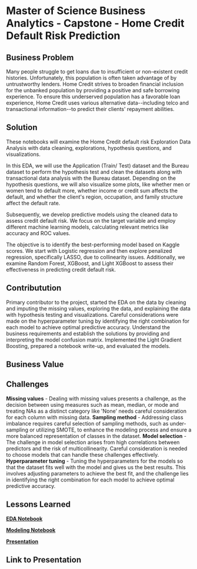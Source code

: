 # Master of Science Business Analytics - Capstone - Home Credit Default Risk Prediction

## Business Problem

Many people struggle to get loans due to insufficient or non-existent credit histories. Unfortunately, this population is often taken advantage of by untrustworthy lenders. Home Credit strives to broaden financial inclusion for the unbanked population by providing a positive and safe borrowing experience. To ensure this underserved population has a favorable loan experience, Home Credit uses various alternative data--including telco and transactional information--to predict their clients' repayment abilities.

## Solution 

These notebooks will examine the Home Credit default risk Exploration Data Analysis with data cleaning, explorations, hypothesis questions, and visualizations.

In this EDA, we will use the Application (Train/ Test) dataset and the Bureau dataset to perform the hypothesis test and clean the datasets along with transactional data analysis with the Bureau dataset. Depending on the hypothesis questions, we will also visualize some plots, like whether men or women tend to default more, whether income or credit sum affects the default, and whether the client's region, occupation, and family structure affect the default rate.

Subsequently, we develop predictive models using the cleaned data to assess credit default risk. We focus on the target variable and employ different machine learning models, calculating relevant metrics like accuracy and ROC values.

The objective is to identify the best-performing model based on Kaggle scores. We start with Logistic regression and then explore penalized regression, specifically LASSO, due to collinearity issues. Additionally, we examine Random Forest, XGBoost, and Light XGBoost to assess their effectiveness in predicting credit default risk.

## Contributution

Primary contributor to the project, started the EDA on the data by cleaning and imputing the missing values, exploring the data, and explaining the data with hypothesis testing and visualizations. Careful considerations were made on the hyperparameter tuning by identifying the right combination for each model to achieve optimal predictive accuracy. Understand the business requirements and establish the solutions by providing and interpreting the model confusion matrix. Implemented the Light Gradient Boosting, prepared a notebook write-up, and evaluated the models.

## Business Value



## Challenges

**Missing values** - Dealing with missing values presents a challenge, as the decision between using measures such as mean, median, or mode and treating NAs as a distinct category like 'None' needs careful consideration for each column with missing data.
**Sampling method** - Addressing class imbalance requires careful selection of sampling methods, such as under-sampling or utilizing SMOTE, to enhance the modeling process and ensure a more balanced representation of classes in the dataset.
**Model selection** - The challenge in model selection arises from high correlations between predictors and the risk of multicollinearity. Careful consideration is needed to choose models that can handle these challenges effectively.
**Hyperparameter tuning** - Tuning the hyperparameters for the models so that the dataset fits well with the model and gives us the best results. This involves adjusting parameters to achieve the best fit, and the challenge lies in identifying the right combination for each model to achieve optimal predictive accuracy.

## Lessons Learned


**[EDA Notebook](https://github.com/AbhiramMannam/Capstone-Home-Credit-Default/blob/main/Capstone_Project_EDA_Abhiram.ipynb)**

**[Modeling Notebook](https://github.com/AbhiramMannam/Capstone-Home-Credit-Default/edit/main/README.md#:~:text=Capstone_Project_Modelling)**

**[Presentation](https://github.com/AbhiramMannam/Capstone-Home-Credit-Default/edit/main/README.md#:~:text=Capstone-,Presentation,-.pptx)**

## Link to Presentation
